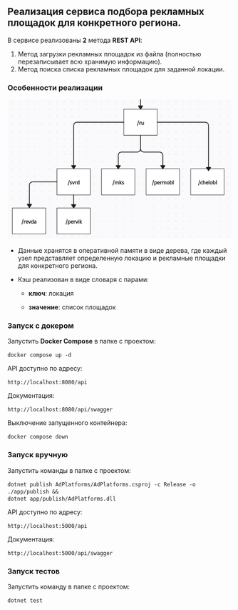 ## Реализация сервиса подбора рекламных площадок для конкретного региона.

В сервисе реализованы **2** метода **REST API**:
1. Метод загрузки рекламных площадок из файла (полностью
перезаписывает всю хранимую информацию).
2. Метод поиска списка рекламных площадок для заданной локации.


### Особенности реализации

![tree scheme](tree_scheme.png)

- Данные хранятся в оперативной памяти в виде дерева, где каждый узел представляет определенную локацию и рекламные площадки для конкретного региона.

- Кэш реализован в виде словаря с парами:

    - **ключ**: локация

    - **значение**: список площадок

### Запуск с докером

Запустить **Docker Compose** в папке с проектом:

    docker compose up -d

API доступно по адресу:

    http://localhost:8080/api

Документация:

    http://localhost:8080/api/swagger

Выключение запущенного контейнера:

    docker compose down


### Запуск вручную

Запустить команды в папке с проектом:

    dotnet publish AdPlatforms/AdPlatforms.csproj -c Release -o ./app/publish &&
    dotnet app/publish/AdPlatforms.dll

API доступно по адресу:

    http://localhost:5000/api

Документация:

    http://localhost:5000/api/swagger

### Запуск тестов

Запустить команду в папке с проектом:

    dotnet test

